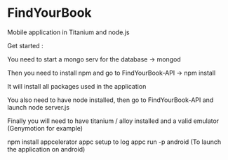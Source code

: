 # FindYourBook
Mobile application in Titanium and node.js

Get started :

You need to start a mongo serv for the database
-> mongod

Then you need to install npm and go to FindYourBook-API
-> npm install

It will install all packages used in the application

You also need to have node installed, then go to
FindYourBook-API and launch node server.js

Finally you will need to have titanium / alloy installed and a valid emulator (Genymotion for example)

npm install appcelerator
appc setup to log
appc run -p android (To launch the application on android)

